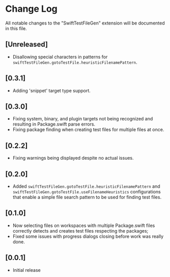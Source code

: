 # Change Log

All notable changes to the "SwiftTestFileGen" extension will be documented in this file.

## [Unreleased]

- Disallowing special characters in patterns for `swiftTestFileGen.gotoTestFile.heuristicFilenamePattern`.

## [0.3.1]

- Adding 'snippet' target type support.

## [0.3.0]

- Fixing system, binary, and plugin targets not being recognized and resulting in Package.swift parse errors.
- Fixing package finding when creating test files for multiple files at once.

## [0.2.2]

- Fixing warnings being displayed despite no actual issues.

## [0.2.0]

- Added `swiftTestFileGen.gotoTestFile.heuristicFilenamePattern` and `swiftTestFileGen.gotoTestFile.useFilenameHeuristics` configurations that enable a simple file search pattern to be used for finding test files.

## [0.1.0]

- Now selecting files on workspaces with multiple Package.swift files correctly detects and creates test files respecting the packages;
- Fixed some issues with progress dialogs closing before work was really done.

## [0.0.1]

- Initial release
